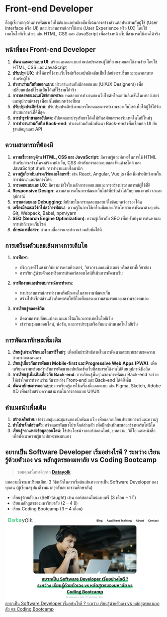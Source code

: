# Front-end Developer
คือผู้เชี่ยวชาญด้านการพัฒนาเว็บไซต์และแอปพลิเคชันที่เน้นการสร้างส่วนต่อประสานกับผู้ใช้ (User Interface หรือ UI) และประสบการณ์การใช้งาน (User Experience หรือ UX) โดยใช้เทคโนโลยีเว็บต่างๆ เช่น HTML, CSS และ JavaScript เพื่อสร้างหน้าเว็บที่สามารถใช้งานได้จริง

## หน้าที่ของ Front-end Developer

1. **พัฒนาและออกแบบ UI**: สร้างและออกแบบส่วนต่อประสานผู้ใช้ที่สวยงามและใช้งานง่าย โดยใช้ HTML, CSS และ JavaScript
2. **ปรับปรุง UX**: ทำให้การใช้งานเว็บไซต์หรือแอปพลิเคชันเป็นไปอย่างราบรื่นและสะดวกสบายสำหรับผู้ใช้
3. **ทำงานร่วมกับทีมออกแบบ**: ประสานงานกับนักออกแบบ (UI/UX Designers) เพื่อเปลี่ยนแปลงดีไซน์เป็นโค้ดที่ใช้งานได้จริง
4. **การทดสอบและแก้ไขข้อบกพร่อง**: ทดสอบการทำงานของเว็บไซต์หรือแอปพลิเคชันในเบราว์เซอร์และอุปกรณ์ต่างๆ เพื่อแก้ไขข้อบกพร่องที่พบ
5. **ปรับปรุงประสิทธิภาพ**: ปรับปรุงประสิทธิภาพการโหลดและการทำงานของเว็บไซต์เพื่อให้ผู้ใช้ได้รับประสบการณ์ที่ดีที่สุด
6. **การบำรุงรักษาและอัปเดต**: อัปเดตและบำรุงรักษาโค้ดให้ทันสมัยและรองรับเทคโนโลยีใหม่ๆ
7. **การทำงานร่วมกับทีม Back-end**: ทำงานร่วมกับนักพัฒนา Back-end เพื่อเชื่อมต่อ UI กับฐานข้อมูลและ API

## ความสามารถที่ต้องมี

1. **ความเชี่ยวชาญด้าน HTML, CSS และ JavaScript**: มีความรู้และทักษะในการใช้ HTML สำหรับการสร้างโครงสร้างหน้าเว็บ, CSS สำหรับการออกแบบและจัดแต่งสไตล์ และ JavaScript สำหรับการทำงานแบบไดนามิก
2. **ความรู้เกี่ยวกับเฟรมเวิร์กและไลบรารี**: เช่น React, Angular, Vue.js เพื่อเพิ่มประสิทธิภาพในการพัฒนาและจัดการโค้ด
3. **การออกแบบและ UX**: มีความเข้าใจในหลักการออกแบบและการสร้างประสบการณ์ผู้ใช้ที่ดี
4. **Responsive Design**: ความสามารถในการพัฒนาเว็บไซต์ที่ปรับตัวได้กับทุกขนาดหน้าจอและอุปกรณ์
5. **การทดสอบและ Debugging**: มีทักษะในการทดสอบและแก้ไขข้อบกพร่องของโค้ด
6. **เครื่องมือและเวิร์กโฟลว์การพัฒนา**: ความรู้ในการใช้เครื่องมือและเวิร์กโฟลว์การพัฒนาต่างๆ เช่น Git, Webpack, Babel, npm/yarn
7. **SEO (Search Engine Optimization)**: ความรู้เกี่ยวกับ SEO เพื่อปรับปรุงการค้นหาและการเข้าถึงของเว็บไซต์
8. **ทักษะการสื่อสาร**: สามารถสื่อสารและทำงานร่วมกับทีมได้ดี

## การเตรียมตัวและเส้นทางการเติบโต

1. **การศึกษา**:
    - ปริญญาตรีในสาขาวิทยาการคอมพิวเตอร์, วิศวกรรมคอมพิวเตอร์ หรือสาขาที่เกี่ยวข้อง
    - การเรียนรู้ด้วยตัวเองหรือการเข้าคอร์สออนไลน์ที่เน้นการพัฒนาเว็บ

2. **การฝึกงานและประสบการณ์การทำงาน**:
    - หาประสบการณ์การทำงานหรือฝึกงานในสายงานพัฒนาเว็บ
    - สร้างโปรเจ็กต์ส่วนตัวหรือพอร์ตโฟลิโอเพื่อแสดงความสามารถและผลงานของตนเอง

3. **การเรียนรู้ตลอดชีวิต**:
    - ติดตามการเปลี่ยนแปลงและแนวโน้มในวงการเทคโนโลยีเว็บ
    - เข้าร่วมชุมชนออนไลน์, ฟอรัม, และการประชุมหรือสัมมนาด้านเทคโนโลยีเว็บ

## การพัฒนาทักษะเพิ่มเติม

1. **เรียนรู้เฟรมเวิร์กและไลบรารีใหม่ๆ**: เพื่อเพิ่มประสิทธิภาพในการพัฒนาและขยายขอบเขตความสามารถของตนเอง
2. **เรียนรู้เกี่ยวกับการพัฒนา Mobile-first และ Progressive Web Apps (PWA)**: เพื่อเตรียมความพร้อมสำหรับการพัฒนาแอปพลิเคชันเว็บที่สามารถใช้งานได้ดีบนอุปกรณ์มือถือ
3. **การเรียนรู้เพิ่มเติมเกี่ยวกับ Back-end**: การเรียนรู้พื้นฐานของการพัฒนา Back-end จะช่วยให้เข้าใจการทำงานร่วมกันระหว่าง Front-end และ Back-end ได้ดียิ่งขึ้น
4. **พัฒนาทักษะการออกแบบ**: การเรียนรู้การใช้เครื่องมือออกแบบ เช่น Figma, Sketch, Adobe XD เพื่อเสริมสร้างความสามารถในการออกแบบ UI/UX

## คำแนะนำเพิ่มเติม

1. **สร้างเครือข่าย**: เข้าร่วมกลุ่มและชุมชนของนักพัฒนาเว็บ เพื่อแลกเปลี่ยนประสบการณ์และความรู้
2. **ทำโปรเจ็กต์ส่วนตัว**: สร้างและพัฒนาโปรเจ็กต์ส่วนตัว เพื่อฝึกฝนทักษะและสร้างพอร์ตโฟลิโอ
3. **เรียนรู้จากแหล่งข้อมูลออนไลน์**: ใช้ประโยชน์จากคอร์สออนไลน์, บทความ, วิดีโอ และหนังสือ เพื่อพัฒนาความรู้และทักษะของตนเอง

## อยากเป็น Software Developer เริ่มอย่างไรดี ? ระหว่าง เรียนรู้ด้วยตัวเอง vs หลักสูตรของมหาลัย vs Coding Bootcamp
> ขอบคุณเนื้อหาดีๆจาก **[Datayolk](https://datayolk.net/)**

 บทความนี้จะมาเปรียบเทียบ 3 วิธีหลักในการเริ่มต้นเส้นทางการเป็น Software Developer ของทุกคน (ผู้เขียนสรุปมาดีงามมากๆครับอยากชวนศึกษากัน)
- เรียนรู้ด้วยตัวเอง (Self-taught) ผ่าน คอร์สออนไลน์แบบฟรี (3 เดือน – 1 ปี)
- เรียนหลักสูตรของมหาวิทยาลัย (2 – 4 ปี)
- เรียน Coding Bootcamp (3 – 4 เดือน)

![](../../web-guideline/intro/images/web-guideline-33.jpg)
[อยากเป็น Software Developer เริ่มอย่างไรดี ? ระหว่าง เรียนรู้ด้วยตัวเอง vs หลักสูตรของมหาลัย vs Coding Bootcamp](https://datayolk.net/technology/learning-to-code-self-taught-vs-bootcamp-vs-cs-degree/)